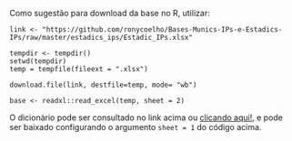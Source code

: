 
Como sugestão para download da base no R, utilizar: 

```
link <- "https://github.com/ronycoelho/Bases-Munics-IPs-e-Estadics-IPs/raw/master/estadics_ips/Estadic_IPs.xlsx"

tempdir <- tempdir()
setwd(tempdir)
temp = tempfile(fileext = ".xlsx")

download.file(link, destfile=temp, mode= "wb")

base <- readxl::read_excel(temp, sheet = 2)
```

O dicionário pode ser consultado no link acima ou [clicando aqui!](https://github.com/ronycoelho/Bases-Munics-IPs-e-Estadics-IPs/blob/master/estadics_ips/Dicion%C3%A1rio_Simpl_Estadic_IPs.pdf), e pode ser baixado configurando o argumento ```sheet = 1``` do código acima.

